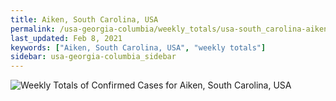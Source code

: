 ```yaml
---
title: Aiken, South Carolina, USA
permalink: /usa-georgia-columbia/weekly_totals/usa-south_carolina-aiken-weekly_totals.html
last_updated: Feb 8, 2021
keywords: ["Aiken, South Carolina, USA", "weekly totals"]
sidebar: usa-georgia-columbia_sidebar
---
```


![Weekly Totals of Confirmed Cases for Aiken, South Carolina, USA](/covid_tracker/images/graphs/usa-south_carolina-aiken-weekly_totals_graph.png)
